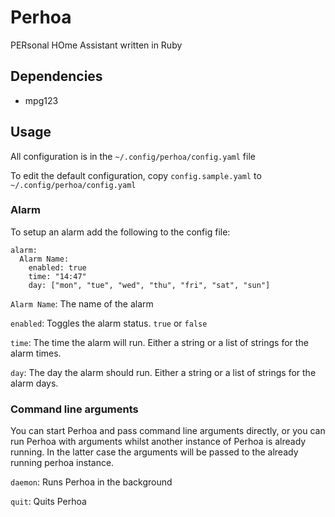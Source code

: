 # Perhoa
PERsonal HOme Assistant written in Ruby

## Dependencies
  * mpg123

## Usage
All configuration is in the `~/.config/perhoa/config.yaml` file

To edit the default configuration, copy `config.sample.yaml` to `~/.config/perhoa/config.yaml`

### Alarm

To setup an alarm add the following to the config file:

```
alarm: 
  Alarm Name:
    enabled: true
    time: "14:47"
    day: ["mon", "tue", "wed", "thu", "fri", "sat", "sun"]
```

`Alarm Name`: The name of the alarm

`enabled`: Toggles the alarm status. `true` or `false`

`time`: The time the alarm will run. Either a string or a list of strings for the alarm times.

`day`: The day the alarm should run. Either a string or a list of strings for the alarm days.

### Command line arguments

You can start Perhoa and pass command line arguments directly, or you can run Perhoa with arguments whilst another instance of Perhoa is already running. In the latter case the arguments will be passed to the already running perhoa instance.

`daemon`: Runs Perhoa in the background

`quit`: Quits Perhoa
